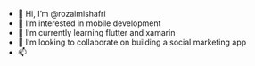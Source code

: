- 👋 Hi, I’m @rozaimishafri
- 👀 I’m interested in mobile development
- 🌱 I’m currently learning flutter and xamarin
- 💞️ I’m looking to collaborate on building a social marketing app
- 📫 
<!---
rozaimishafri/rozaimishafri is a ✨ special ✨ repository because its `README.md` (this file) appears on your GitHub profile.
You can click the Preview link to take a look at your changes.
--->
